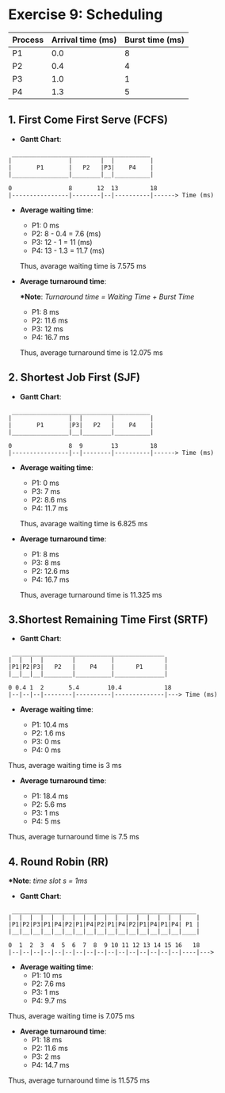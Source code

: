 # Exercise 9: Scheduling

| Process | Arrival time (ms) | Burst time (ms) |
|---------|-------------------|-----------------|
| P1      | 0.0               | 8               |
| P2      | 0.4               | 4               |
| P3      | 1.0               | 1               |
| P4      | 1.3               | 5               |

## 1. First Come First Serve (FCFS)

- __Gantt Chart__:

```
 _______________________________________
|                |        |  |          |
|       P1       |   P2   |P3|    P4    |
|________________|________|__|__________|

0                8       12  13         18
|----------------|--------|--|----------|------> Time (ms)
```

- __Average waiting time__:

  - P1: 0 ms
  - P2: 8 - 0.4 = 7.6 (ms)
  - P3: 12 - 1 = 11 (ms)
  - P4: 13 - 1.3 = 11.7 (ms)
  
  Thus, avarage waiting time is 7.575 ms

- __Average turnaround time__:

    __*Note__: _Turnaround time = Waiting Time + Burst Time_

  - P1: 8 ms
  - P2: 11.6 ms
  - P3: 12 ms
  - P4: 16.7 ms

  Thus, average turnaround time is 12.075 ms

## 2. Shortest Job First (SJF)

- __Gantt Chart__:

```
 _______________________________________
|                |  |        |          |
|       P1       |P3|   P2   |    P4    |
|________________|__|________|__________|

0                8  9        13         18
|----------------|--|--------|----------|------> Time (ms)
```

- __Average waiting time__:

  - P1: 0 ms
  - P3: 7 ms
  - P2: 8.6 ms
  - P4: 11.7 ms

  Thus, avarage waiting time is 6.825 ms

- __Average turnaround time__:
  - P1: 8 ms
  - P3: 8 ms
  - P2: 12.6 ms
  - P4: 16.7 ms

  Thus, average turnaround time is 11.325 ms

## 3.Shortest Remaining Time First (SRTF)

- __Gantt Chart__:

```
 ___________________________________________
|  |  |  |        |          |              |
|P1|P2|P3|   P2   |    P4    |      P1      |
|__|__|__|________|__________|______________|

0 0.4 1  2       5.4        10.4            18
|--|--|--|--------|----------|--------------|---> Time (ms)
```

- __Average waiting time__:

  - P1: 10.4 ms
  - P2: 1.6 ms
  - P3: 0 ms
  - P4: 0 ms

Thus, average waiting time is 3 ms

- __Average turnaround time__:

  - P1: 18.4 ms
  - P2: 5.6 ms
  - P3: 1 ms
  - P4: 5 ms

Thus, average turnaround time is 7.5 ms

## 4. Round Robin (RR)

__*Note__: _time slot s = 1ms_

- __Gantt Chart__:

```
 ____________________________________________________
|  |  |  |  |  |  |  |  |  |  |  |  |  |  |  |  |    |
|P1|P2|P3|P1|P4|P2|P1|P4|P2|P1|P4|P2|P1|P4|P1|P4| P1 |
|__|__|__|__|__|__|__|__|__|__|__|__|__|__|__|__|____|

0  1  2  3  4  5  6  7  8  9 10 11 12 13 14 15 16   18
|--|--|--|--|--|--|--|--|--|--|--|--|--|--|--|--|----|--->
```

- __Average waiting time__:
  - P1: 10 ms
  - P2: 7.6 ms
  - P3: 1 ms
  - P4: 9.7 ms

Thus, average waiting time is 7.075 ms

- __Average turnaround time__:
  - P1: 18 ms
  - P2: 11.6 ms
  - P3: 2 ms
  - P4: 14.7 ms

Thus, average turnaround time is 11.575 ms
